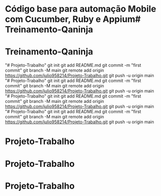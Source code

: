 # Código base para automação Mobile com Cucumber, Ruby e Appium# Treinamento-Qaninja
# Treinamento-Qaninja
"# Projeto-Trabalho"  git init git add README.md git commit -m "first commit" git branch -M main git remote add origin https://github.com/julio958214/Projeto-Trabalho.git git push -u origin main
"# Projeto-Trabalho"  git init git add README.md git commit -m "first commit" git branch -M main git remote add origin https://github.com/julio958214/Projeto-Trabalho.git git push -u origin main
"# Projeto-Trabalho"  git init git add README.md git commit -m "first commit" git branch -M main git remote add origin https://github.com/julio958214/Projeto-Trabalho.git git push -u origin main
"# Projeto-Trabalho"  git init git add README.md git commit -m "first commit" git branch -M main git remote add origin https://github.com/julio958214/Projeto-Trabalho.git git push -u origin main
# Projeto-Trabalho
# Projeto-Trabalho
# Projeto-Trabalho
